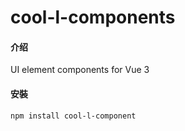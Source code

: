 # cool-l-components

#### 介绍
UI element components for Vue 3

#### 安裝
`npm install cool-l-component`
 